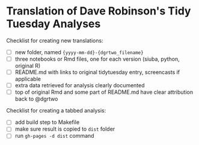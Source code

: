 Translation of Dave Robinson's Tidy Tuesday Analyses
=======================================================

Checklist for creating new translations:

- [ ] new folder, named `{yyyy-mm-dd}-{dgrtwo_filename}`
- [ ] three notebooks or Rmd files, one for each version (siuba, python, original R)
- [ ] README.md with links to original tidytuesday entry, screencasts if applicable
- [ ] extra data retrieved for analysis clearly documented
- [ ] top of original Rmd and some part of README.md have clear attribution back to @dgrtwo

Checklist for creating a tabbed analysis:

- [ ] add build step to Makefile
- [ ] make sure result is copied to `dist` folder
- [ ] run `gh-pages -d dist` command
